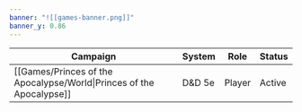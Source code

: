 ```yaml
---
banner: "![[games-banner.png]]"
banner_y: 0.86
---
```

| Campaign                                                             | System | Role   | Status |
| -------------------------------------------------------------------- | ------ | ------ | ------ |
| [[Games/Princes of the Apocalypse/World\|Princes of the Apocalypse]] | D&D 5e | Player | Active |

